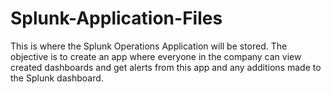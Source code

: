 # Splunk-Application-Files
This is where the Splunk Operations Application will be stored. The objective is to create an app where 
everyone in the company can view created dashboards and get alerts from this app and any additions made to the
Splunk dashboard.

